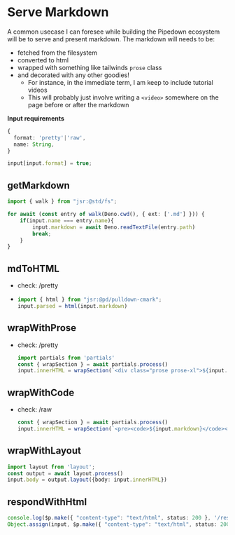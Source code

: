 # Serve Markdown

A common usecase I can foresee while building the Pipedown ecosystem will be to serve and present markdown.
The markdown will needs to be:
- fetched from the filesystem
- converted to html
- wrapped with something like tailwinds `prose` class
- and decorated with any other goodies!
  - For instance, in the immediate term, I am keep to include tutorial videos
  - This will probably just involve writing a `<video>` somewhere on the page before or after the markdown


**Input requirements**
```ts skip
{
  format: 'pretty'|'raw',
  name: String,
}
```

```ts
input[input.format] = true;
```

## getMarkdown
```ts
import { walk } from "jsr:@std/fs";

for await (const entry of walk(Deno.cwd(), { ext: ['.md'] })) {
    if(input.name === entry.name){
        input.markdown = await Deno.readTextFile(entry.path)
        break;
    }
}
```

## mdToHTML
- check: /pretty
- ```ts
  import { html } from "jsr:@pd/pulldown-cmark";
  input.parsed = html(input.markdown)
  ```

## wrapWithProse
- check: /pretty
  ```ts
  import partials from 'partials'
  const { wrapSection } = await partials.process()
  input.innerHTML = wrapSection(`<div class="prose prose-xl">${input.parsed}</div>`)
  ```

## wrapWithCode
- check: /raw
  ```ts
  const { wrapSection } = await partials.process()
  input.innerHTML = wrapSection(`<pre><code>${input.markdown}</code></div>`)
  ```

## wrapWithLayout
```ts
import layout from 'layout';
const output = await layout.process()
input.body = output.layout({body: input.innerHTML})
```

## respondWithHtml
```ts
console.log($p.make({ "content-type": "text/html", status: 200 }, '/responseOptions/headers'))
Object.assign(input, $p.make({ "content-type": "text/html", status: 200 }, '/responseOptions/headers')  );
```
